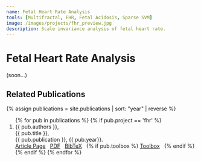 ```yaml
---
name: Fetal Heart Rate Analysis
tools: [Multifractal, FHR, Fetal Acidosis, Sparse SVM]
image: /images/projects/fhr_preview.jpg
description: Scale invariance analysis of fetal heart rate.
---
```



# Fetal Heart Rate Analysis
(soon...)



## Related Publications
{% assign publications = site.publications | sort: "year" | reverse %}

<ol>
{% for pub in publications %}
 {% if pub.project == 'fhr' %}
 <li>
 <div class="pubitem">
   <div class="pubauthors">
     {{ pub.authors }},
   </div>
   <div class="pubtitle">
     {{ pub.title }},
   </div>
   <div class="pubinfo">
     {{ pub.publication }}, {{ pub.year}}.
   </div>
 </div>
 <div class="publinks">
   <a href="{{pub.url}}"><i class="fas fa-link"></i> Article Page</a>&nbsp;&nbsp;
   <a href="/download/{{ pub.slug}}.pdf"><i class="far fa-file-pdf"></i> PDF</a>&nbsp;&nbsp;
   <a href="/download/{{ pub.slug}}.bib"><i class="fas fa-quote-left"></i> BibTeX</a>&nbsp;&nbsp;
   {% if pub.toolbox %}
   <a href="{{ pub.toolbox }}"><i class="fab fa-github"></i> Toolbox</a>&nbsp;&nbsp;
   {% endif %}
 </div>
 </li>
 {% endif %}
{% endfor %}
</ol>


